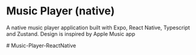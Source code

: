 # Music Player (native)

A native music player application built with Expo, React Native, Typescript and Zustand. Design is inspired by Apple Music app

#   M u s i c - P l a y e r - R e a c t N a t i v e  
 